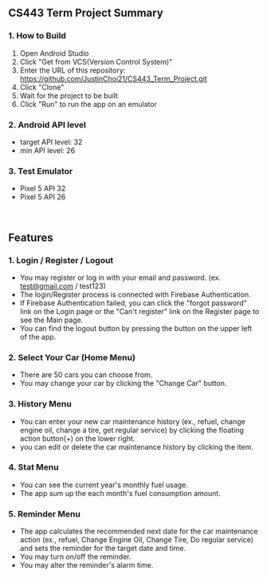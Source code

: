 ## CS443 Term Project Summary
### 1. How to Build
1. Open Android Studio
2. Click "Get from VCS(Version Control System)"
3. Enter the URL of this repository: https://github.com/JustinChoi21/CS443_Term_Project.git
4. Click "Clone"
5. Wait for the project to be built
6. Click "Run" to run the app on an emulator

### 2. Android API level
- target API level: 32
- min API level: 26

### 3. Test Emulator
- Pixel 5 API 32
- Pixel 5 API 26
<br/>

## Features
### 1. Login / Register / Logout
- You may register or log in with your email and password. (ex. test@gmail.com / test123)
- The login/Register process is connected with Firebase Authentication. 
- If Firebase Authentication failed, you can click the "forgot password" link on the Login page or the "Can't register" link on the Register page to see the Main page.
- You can find the logout button by pressing the button on the upper left of the app.


### 2. Select Your Car (Home Menu)
- There are 50 cars you can choose from. 
- You may change your car by clicking the "Change Car" button.


### 3. History Menu
- You can enter your new car maintenance history (ex., refuel, change engine oil, change a tire, get regular service) by clicking the floating action button(+) on the lower right. 
- you can edit or delete the car maintenance history by clicking the item.


### 4. Stat Menu
- You can see the current year's monthly fuel usage.
- The app sum up the each month's fuel consumption amount.


### 5. Reminder Menu
- The app calculates the recommended next date for the car maintenance action (ex., refuel, Change Engine Oil, Change Tire, Do regular service) and sets the reminder for the target date and time.
- You may turn on/off the reminder.
- You may alter the reminder's alarm time.
